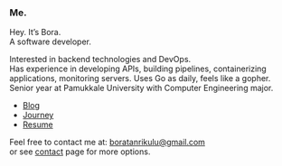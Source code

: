### Me.

Hey. It’s Bora.  
A software developer.  

Interested in backend technologies and DevOps.  
Has experience in developing APIs, building pipelines, containerizing  
applications, monitoring servers. Uses Go as daily, feels like a gopher.  
Senior year at Pamukkale University with Computer Engineering major.

- [Blog](https://bora.sh/blog)
- [Journey](https://bora.sh/journey)
- [Resume](https://bora.sh/resume.pdf)

Feel free to contact me at: [boratanrikulu@gmail.com](mailto:boratanrikulu@gmail.com)  
or see [contact](https://bora.sh/contact) page for more options.
